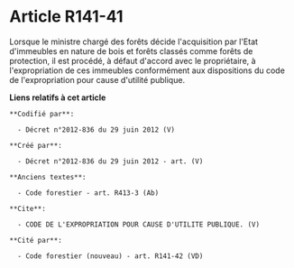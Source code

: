 # Article R141-41

Lorsque le ministre chargé des forêts décide l'acquisition par l'Etat d'immeubles en nature de bois et forêts classés comme
forêts de protection, il est procédé, à défaut d'accord avec le propriétaire, à l'expropriation de ces immeubles conformément
aux dispositions du code de l'expropriation pour cause d'utilité publique.

**Liens relatifs à cet article**

	**Codifié par**:

	  - Décret n°2012-836 du 29 juin 2012 (V)

	**Créé par**:

	  - Décret n°2012-836 du 29 juin 2012 - art. (V)

	**Anciens textes**:

	  - Code forestier - art. R413-3 (Ab)

	**Cite**:

	  - CODE DE L'EXPROPRIATION POUR CAUSE D'UTILITE PUBLIQUE. (V)

	**Cité par**:

	  - Code forestier (nouveau) - art. R141-42 (VD)
